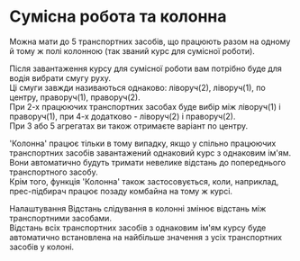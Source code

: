# Сумісна робота та колонна
  
Можна мати до 5 транспортних засобів, що працюють разом на одному й тому ж полі колонною (так званий курс для сумісної роботи).  

  
Після завантаження курсу для сумісної роботи вам потрібно буде для водія вибрати смугу руху.  
Ці смуги завжди називаються однаково: ліворуч(2), ліворуч(1), по центру, праворуч(1), праворуч(2).  
При 2-х працюючих транспортних засобах буде вибір між ліворуч(1) і праворуч(1), при 4-х додатково - ліворуч(2) і праворуч(2).  
При 3 або 5 агрегатах ви також отримаєте варіант по центру.  

  
'Колонна' працює тільки в тому випадку, якщо у спільно працюючих транспортних засобів завантажений однаковий курс з однаковим ім'ям.  
Вони автоматично будуть тримати невелике відстань до попереднього транспортного засобу.  
Крім того, функція 'Колонна' також застосовується, коли, наприклад, прес-підбирач працює позаду комбайна на тому ж курсі.  

  
Налаштування Відстань слідування в колонні змінює відстань між транспортними засобами.  
Відстань всіх транспортних засобів з однаковим ім'ям курсу буде автоматично встановлена на найбільше значення з усіх транспортних засобів у колоні.  
